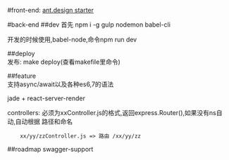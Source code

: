 #front-end:
  [ant.design starter](https://github.com/jzlxiaohei/react-antd-starter)
  
#back-end
##dev
  首先
    npm i -g gulp nodemon babel-cli

  开发的时候使用,babel-node,命令npm run dev

##deploy  
    发布: make deploy(查看makefile里命令)

##feature  
  支持async/await以及各种es6,7的语法
    
  jade + react-server-render
  
  controllers: 必须为xxController.js的格式,返回express.Router(),如果没有ns自动,自动根据 路径和命名
    
        xx/yy/zzController.js => 路由 /xx/yy/zz
        
##roadmap
  swagger-support      

